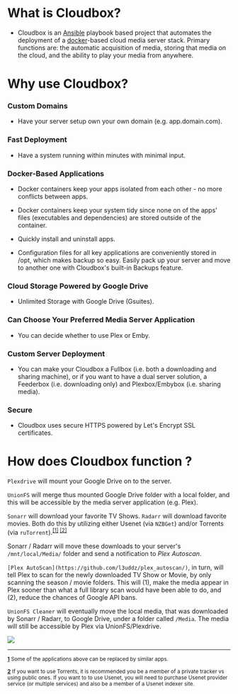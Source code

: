 # What is Cloudbox?

- Cloudbox is an [Ansible](https://www.ansible.com/how-ansible-works) playbook based project that automates the deployment of a [docker](https://www.docker.com/what-container)-based cloud media server stack. Primary functions are: the automatic acquisition of media, storing that media on the cloud, and the ability to play your media from anywhere. 


# Why use Cloudbox? 

### Custom Domains

- Have your server setup own your own domain (e.g. app.domain.com).

### Fast Deployment

- Have a system running within minutes with minimal input. 

### Docker-Based Applications

- Docker containers keep your apps isolated from each other - no more conflicts between apps. 

- Docker containers keep your system tidy since none on of the apps' files (executables and dependencies) are stored outside of the container. 

- Quickly install and uninstall apps. 

- Configuration files for all key applications are conveniently stored in /opt, which makes backup so easy. Easily pack up your server and move to another one with Cloudbox's built-in Backups feature. 


### Cloud Storage Powered by Google Drive

- Unlimited Storage with Google Drive (Gsuites). 

 
### Can Choose Your Preferred Media Server Application

- You can decide whether to use Plex or Emby.

### Custom Server Deployment

- You can make your Cloudbox a Fullbox (i.e. both a downloading and sharing machine), or if you want to have a dual server solution, a Feederbox (i.e. downloading only) and Plexbox/Embybox (i.e. sharing media).

### Secure

- Cloudbox uses secure HTTPS powered by Let's Encrypt SSL certificates.


# How does Cloudbox function ?

`Plexdrive` will mount your Google Drive on to the server. 

`UnionFS` will merge thus mounted Google Drive folder with a local folder, and this will be accessible by the media server application (e.g. Plex). 

`Sonarr` will download your favorite TV Shows. `Radarr` will download favorite movies. Both do this by utilizing either Usenet (via `NZBGet`) and/or Torrents (via `ruTorrent`).<sup name="a1">[\[1\]](#f1) </sup><sup name="a2">[\[2\]](#f2)</sup> 

Sonarr / Radarr will move these downloads to your server's `/mnt/local/Media/` folder and send a notification to _Plex Autoscan_. 

`[Plex AutoScan](https://github.com/l3uddz/plex_autoscan/)`, in turn, will tell Plex to scan for the newly downloaded TV Show or Movie, by only scanning the season / movie folders. This will (1), make the media appear in Plex sooner than what a full library scan would have been able to do, and (2), reduce the chances of Google API bans. 

`UnionFS Cleaner` will eventually move the local media, that was downloaded by Sonarr / Radarr, to Google Drive, under a folder called `/Media`. The media will still be accessible by Plex via UnionFS/Plexdrive. 



![](http://i.imgur.com/xVR28pn.png)





***

<sup><b name="f1">[1](#a1)</b> Some of the applications above can be replaced by similar apps. </sup>

<sup><b name="f2">[2](#a2)</b> If you want to use Torrents, it is recommended you be a member of a private tracker vs using public ones. If you want to to use Usenet, you will need to purchase Usenet provider service (or multiple services) and also be a member of a Usenet indexer site. </sup>